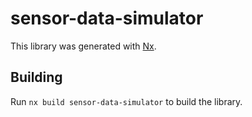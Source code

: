 # sensor-data-simulator

This library was generated with [Nx](https://nx.dev).

## Building

Run `nx build sensor-data-simulator` to build the library.
